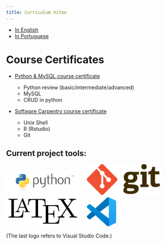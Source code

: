 ```yaml
---
title: Curriculum Vitae
---
```


+ [In English](/CVs/CV_resume_allyne_ENG.pdf)
+ [In Portuguese](/CVs/CV_resume_allyne_PORT.pdf)

# Course Certificates

+ [Python & MySQL course certificate](https://www.udemy.com/certificate/UC-6ec3da69-c577-4206-b889-48d7ce5741d8/)
  + Python review (basic/intermediate/advanced)
  + MySQL
  + CRUD in python

+ [Software Carpentry course certificate](/CVs/AllynedosSantos.pdf)
  + Unix Shell
  + R (Rstudio)
  + Git


## Current project tools:

<img src="img/python-logo-master-v3-TM.png" alt="" width="200" class="inline"/> &nbsp; &nbsp; <img src="img/Git-Logo-2Color.png" alt="" width="200" class="inline"/> &nbsp; &nbsp; <img src="img/LaTeX_logo.svg.png" alt="" width="200" class="inline"/> &nbsp; &nbsp; <img src="img/vscode.png" alt="" width="80" class="inline"/> 

(The last logo refers to Visual Studio Code.)
